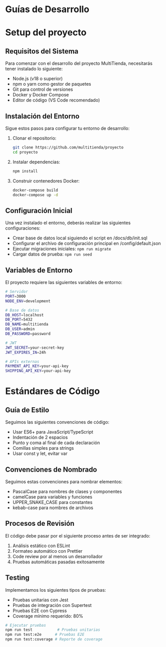 # Guías de Desarrollo

# Setup del proyecto

## Requisitos del Sistema

Para comenzar con el desarrollo del proyecto MultiTienda, necesitarás tener instalado lo siguiente:

- Node.js (v18 o superior)
- npm o yarn como gestor de paquetes
- Git para control de versiones
- Docker y Docker Compose
- Editor de código (VS Code recomendado)

## Instalación del Entorno

Sigue estos pasos para configurar tu entorno de desarrollo:

1. Clonar el repositorio:
    
    ```bash
    git clone https://github.com/multitienda/proyecto
    cd proyecto
    ```
    
2. Instalar dependencias:
    
    ```bash
    npm install
    ```
    
3. Construir contenedores Docker:
    
    ```bash
    docker-compose build
    docker-compose up -d
    ```
    

## Configuración Inicial

Una vez instalado el entorno, deberás realizar las siguientes configuraciones:

- Crear base de datos local siguiendo el script en /docs/db/init.sql
- Configurar el archivo de configuración principal en /config/default.json
- Ejecutar migraciones iniciales: `npm run migrate`
- Cargar datos de prueba: `npm run seed`

## Variables de Entorno

El proyecto requiere las siguientes variables de entorno:

```bash
# Servidor
PORT=3000
NODE_ENV=development

# Base de datos
DB_HOST=localhost
DB_PORT=5432
DB_NAME=multitienda
DB_USER=admin
DB_PASSWORD=password

# JWT
JWT_SECRET=your-secret-key
JWT_EXPIRES_IN=24h

# APIs externas
PAYMENT_API_KEY=your-api-key
SHIPPING_API_KEY=your-api-key
```

# Estándares de Código

## Guía de Estilo

Seguimos las siguientes convenciones de código:

- Usar ES6+ para JavaScript/TypeScript
- Indentación de 2 espacios
- Punto y coma al final de cada declaración
- Comillas simples para strings
- Usar const y let, evitar var

## Convenciones de Nombrado

Seguimos estas convenciones para nombrar elementos:

- PascalCase para nombres de clases y componentes
- camelCase para variables y funciones
- UPPER_SNAKE_CASE para constantes
- kebab-case para nombres de archivos

## Procesos de Revisión

El código debe pasar por el siguiente proceso antes de ser integrado:

1. Análisis estático con ESLint
2. Formateo automático con Prettier
3. Code review por al menos un desarrollador
4. Pruebas automáticas pasadas exitosamente

## Testing

Implementamos los siguientes tipos de pruebas:

- Pruebas unitarias con Jest
- Pruebas de integración con Supertest
- Pruebas E2E con Cypress
- Coverage mínimo requerido: 80%

```bash
# Ejecutar pruebas
npm run test           # Pruebas unitarias
npm run test:e2e      # Pruebas E2E
npm run test:coverage # Reporte de coverage
```
